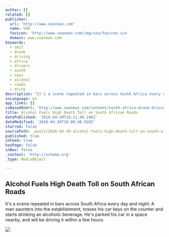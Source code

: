 ```yaml
---
author: []
related: []
publisher:
  url: 'http://www.voanews.com'
  name: VOA
  favicon: 'http://www.voanews.com/img/voa/favicon.ico'
  domain: www.voanews.com
keywords:
  - smit
  - drunk
  - driving
  - africa
  - drivers
  - south
  - says
  - alcohol
  - roads
  - drink
description: "It's a scene repeated in bars across South Africa every day and night: A man saunters into the establishment, tosses his car keys on the counter and starts drinking an alcoholic beverage. He's parked his car in a space nearby, and will be driving it within a few hours."
inLanguage: en
app_links: []
isBasedOnUrl: 'http://www.voanews.com/content/south-africa-drunk-driving/3305373.html'
title: Alcohol Fuels High Death Toll on South African Roads
datePublished: '2016-04-30T16:11:49.246Z'
dateModified: '2016-04-30T16:08:36.928Z'
starred: false
sourcePath: _posts/2016-04-30-alcohol-fuels-high-death-toll-on-south-african-roads.md
published: true
inFeed: true
hasPage: false
inNav: false
_context: 'http://schema.org'
_type: MediaObject

---
```

<article style=""><h1>Alcohol Fuels High Death Toll on South African Roads</h1><p>It's a scene repeated in bars across South Africa every day and night: A man saunters into the establishment, tosses his car keys on the counter and starts drinking an alcoholic beverage. He's parked his car in a space nearby, and will be driving it within a few hours.</p><img src="http://gdb.voanews.com/3C44A876-0C11-43AC-B357-AE39B769A3AC_w640_s.jpg" /></article>